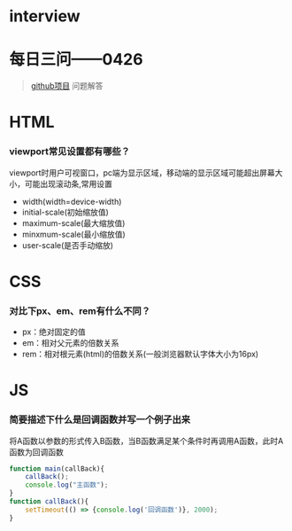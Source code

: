 # interview
# 每日三问——0426
> [github项目](https://github.com/haizlin/fe-interview?utm_source=ZHShareTargetIDMore&utm_medium=social&utm_oi=750848792785354752) 问题解答
# HTML
### viewport常见设置都有哪些？
viewport时用户可视窗口，pc端为显示区域，移动端的显示区域可能超出屏幕大小，可能出现滚动条,常用设置
* width(width=device-width)
* initial-scale(初始缩放值)
* maximum-scale(最大缩放值)
* minxmum-scale(最小缩放值)
* user-scale(是否手动缩放)
# CSS
### 对比下px、em、rem有什么不同？
* px：绝对固定的值
* em：相对父元素的倍数关系
* rem：相对根元素(html)的倍数关系(一般浏览器默认字体大小为16px)
# JS
### 简要描述下什么是回调函数并写一个例子出来
将A函数以参数的形式传入B函数，当B函数满足某个条件时再调用A函数，此时A函数为回调函数
```javascript
function main(callBack){
	callBack();
	console.log("主函数");
}
function callBack(){
	setTimeout(() => {console.log('回调函数')}, 2000);
}
```